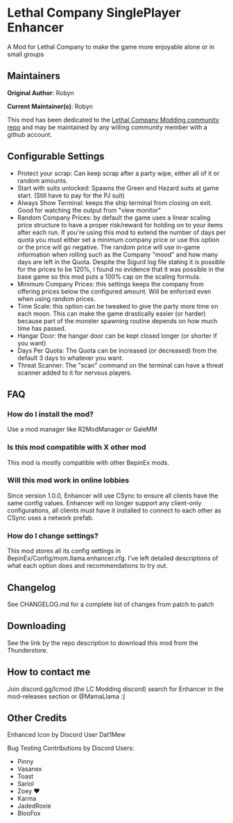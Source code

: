 # Lethal Company SinglePlayer Enhancer

A Mod for Lethal Company to make the game more enjoyable alone or in small groups

## Maintainers

**Original Author**: Robyn

**Current Maintainer(s)**: Robyn

This mod has been dedicated to the [Lethal Company Modding community repo](https://github.com/LethalCompanyModding/Enhancer) and may be maintained by any willing community member with a github account.

## Configurable Settings

* Protect your scrap: Can keep scrap after a party wipe, either all of it or random amounts.
* Start with suits unlocked: Spawns the Green and Hazard suits at game start. (Still have to pay for the PJ suit)
* Always Show Terminal: keeps the ship terminal from closing on exit. Good for watching the output from "view monitor"
* Random Company Prices: by default the game uses a linear scaling price structure to have a proper risk/reward for holding on to your items after each run. If you're using this mod to extend the number of days per quota you must either set a minimum company price or use this option or the price will go negative. The random price will use in-game information when rolling such as the Company "mood" and how many days are left in the Quota. Despite the Sigurd
log file stating it is possible for the prices to be 120%, I found no evidence that it was
possible in the base game so this mod puts a 100% cap on the scaling formula.
* Minimum Company Prices: this settings keeps the company from offering prices below the configured amount. Will be enforced even when using random prices.
* Time Scale: this option can be tweaked to give the party more time on each moon. This can make the game drastically easier (or harder) because part of the monster spawning routine depends on how much time has passed.
* Hangar Door: the hangar door can be kept closed longer (or shorter if you want)
* Days Per Quota: The Quota can be increased (or decreased) from the default 3 days to whatever you want.
* Threat Scanner: The "scan" command on the terminal can have a threat scanner added to it for nervous players.

## FAQ

### How do I install the mod?

Use a mod manager like R2ModManager or GaleMM

### Is this mod compatible with X other mod

This mod is mostly compatible with other BepinEx mods.

### Will this mod work in online lobbies

Since version 1.0.0, Enhancer will use CSync to ensure all clients have the same config values. Enhancer will no longer support any client-only configurations, all clients must have it installed to connect to each other as CSync uses a network prefab.

### How do I change settings?

This mod stores all its config settings in BepinEx/Config/mom.llama.enhancer.cfg. I've left detailed descriptions of what each option does and recommendations to try out.

## Changelog

See CHANGELOG.md for a complete list of changes from patch to patch

## Downloading

See the link by the repo description to download this mod from the Thunderstore.

## How to contact me

Join discord.gg/lcmod (the LC Modding discord) search for Enhancer in the mod-releases section or @MamaLlama :]

## Other Credits

Enhanced Icon by Discord User Dat1Mew

Bug Testing Contributions by Discord Users:

* Pinny
* Vasanex
* Toast
* Sariol
* Zoey ♥
* Karma
* JadedRoxie
* BlooFox
